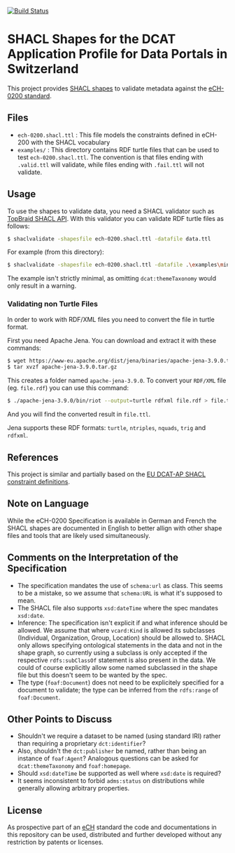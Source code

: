 [![Build Status](https://travis-ci.org/factsmission/dcat-ap-ch-shacl.svg?branch=master)](https://travis-ci.org/factsmission/dcat-ap-ch-shacl)

# SHACL Shapes for the DCAT Application Profile for Data Portals in Switzerland

This project provides [SHACL shapes](https://www.w3.org/TR/shacl/) to validate metadata against the [eCH-0200 standard](https://www.ech.ch/vechweb/page?p=dossier&documentNumber=eCH-0200&documentVersion=1.0).

## Files

 * `ech-0200.shacl.ttl` : This file models the constraints defined in eCH-200 with the SHACL vocabulary
 * `examples/` : This directory contains RDF turtle files that can be used to test `ech-0200.shacl.ttl`. The convention is that files ending with `.valid.ttl` will validate, while files ending with `.fail.ttl` will not validate.

## Usage

To use the shapes to validate data, you need a SHACL validator such as [TopBraid SHACL API](https://github.com/TopQuadrant/shacl). With this validator you can validate RDF turtle files as follows:

```BASH
$ shaclvalidate -shapesfile ech-0200.shacl.ttl -datafile data.ttl
```

For example (from this directory):

```BASH
$ shaclvalidate -shapesfile ech-0200.shacl.ttl -datafile .\examples\minimal.valid.ttl
```

The example isn't strictly minimal, as omitting `dcat:themeTaxonomy` would only result in a warning.

### Validating non Turtle Files

In order to work with RDF/XML files you need to convert the file in turtle format.

First you need Apache Jena. You can download and extract it with these commands:

```BASH
$ wget https://www-eu.apache.org/dist/jena/binaries/apache-jena-3.9.0.tar.gz
$ tar xvzf apache-jena-3.9.0.tar.gz
```

This creates a folder named `apache-jena-3.9.0`. To convert your `RDF/XML` file (eg. `file.rdf`) you can use this command:

```BASH
$ ./apache-jena-3.9.0/bin/riot --output=turtle rdfxml file.rdf > file.ttl
```

And you will find the converted result in `file.ttl`.

Jena supports these RDF formats: `turtle`, `ntriples`, `nquads`, `trig` and `rdfxml`.


## References

This project is similar and partially based on the [EU DCAT-AP SHACL constraint definitions](https://github.com/SEMICeu/dcat-ap_shacl).

## Note on Language

While the eCH-0200 Specification is available in German and French the SHACL shapes are documented in English to better allign with other shape files and tools that are likely used simultaneously.

## Comments on the Interpretation of the Specification

 * The specification mandates the use of `schema:url` as class. This seems to be a mistake, so we assume that `schema:URL` is what it's supposed to mean.
 * The SHACL file also supports `xsd:dateTime` where the spec mandates `xsd:date`.
 * Inference: The specification isn't explicit if and what inference should be allowed. We assume that where `vcard:Kind` is allowed its subclasses (Individual, Organization, Group, Location) should be allowed to. SHACL only allows specifying ontological statements in the data and not in the shape graph, so currently using a subclass is only accepted if the respective `rdfs:subClassOf` statement is also present in the data. We could of course explicitly allow some named subclassed in the shape file but this doesn't seem to be wanted by the spec.
 * The type (`foaf:Document`) does not need to be explicitely specified for a document to validate; the type can be inferred from the `rdfs:range` of `foaf:Document`.

 ## Other Points to Discuss
 * Shouldn't we require a dataset to be named (using standard IRI) rather than requiring a proprietary `dct:identifier`?
 * Also, shouldn't the `dct:publisher` be named, rather than being an instance of `foaf:Agent`? Analogous questions can be asked for `dcat:themeTaxonomy` and `foaf:homepage`.
 * Should `xsd:dateTime` be supported as well where `xsd:date` is required?
 * It seems inconsistent to forbid `adms:status` on distributions while generally allowing arbitrary properties.

## License

As prospective part of an [eCH](https://www.ech.ch/) standard the code and documentations in this repository can be used, distributed and further developed without any restriction by patents or licenses.
